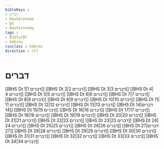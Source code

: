 ```yaml
---
bibleKeys : 
- דברים
- Deutéronome
- Dt
- Deuteronomy
tags : 
- Bible/Dt
- hébreu
cssclass : hébreu
direction : rtl
---
```


# דברים

[[BHS Dt 1|דברים 1]]
[[BHS Dt 2|דברים 2]]
[[BHS Dt 3|דברים 3]]
[[BHS Dt 4|דברים 4]]
[[BHS Dt 5|דברים 5]]
[[BHS Dt 6|דברים 6]]
[[BHS Dt 7|דברים 7]]
[[BHS Dt 8|דברים 8]]
[[BHS Dt 9|דברים 9]]
[[BHS Dt 10|דברים 10]]
[[BHS Dt 11|דברים 11]]
[[BHS Dt 12|דברים 12]]
[[BHS Dt 13|דברים 13]]
[[BHS Dt 14|דברים 14]]
[[BHS Dt 15|דברים 15]]
[[BHS Dt 16|דברים 16]]
[[BHS Dt 17|דברים 17]]
[[BHS Dt 18|דברים 18]]
[[BHS Dt 19|דברים 19]]
[[BHS Dt 20|דברים 20]]
[[BHS Dt 21|דברים 21]]
[[BHS Dt 22|דברים 22]]
[[BHS Dt 23|דברים 23]]
[[BHS Dt 24|דברים 24]]
[[BHS Dt 25|דברים 25]]
[[BHS Dt 26|דברים 26]]
[[BHS Dt 27|דברים 27]]
[[BHS Dt 28|דברים 28]]
[[BHS Dt 29|דברים 29]]
[[BHS Dt 30|דברים 30]]
[[BHS Dt 31|דברים 31]]
[[BHS Dt 32|דברים 32]]
[[BHS Dt 33|דברים 33]]
[[BHS Dt 34|דברים 34]]
